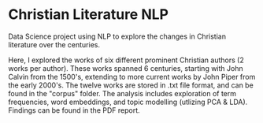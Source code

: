 # Christian Literature NLP
Data Science project using NLP to explore the changes in Christian literature over the centuries.


Here, I explored the works of six different prominent Christian authors (2 works per author). These works spanned 6 centuries, starting with John Calvin from the 1500's, extending to more current works by John Piper from the early 2000's. The twelve works are stored in .txt file format, and can be found in the "corpus" folder. The analysis includes exploration of term frequencies, word embeddings, and topic modelling (utlizing PCA & LDA). Findings can be found in the PDF report.
